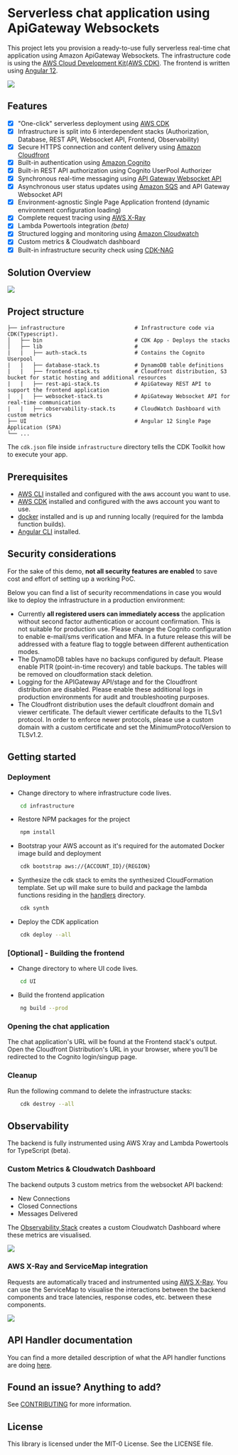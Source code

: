 # Serverless chat application using ApiGateway Websockets
This project lets you provision a ready-to-use fully serverless real-time chat application using Amazon ApiGateway Websockets. The infrastructure code is using the [AWS Cloud Development Kit(AWS CDK)](https://aws.amazon.com/cdk/). The frontend is written using [Angular 12](https://angular.io/).

![](assets/chat_UI.png)

## Features

- [x] "One-click" serverless deployment using [AWS CDK](https://aws.amazon.com/cdk/)
- [x] Infrastructure is split into 6 interdependent stacks (Authorization, Database, REST API, Websocket API, Frontend, Observability)
- [x] Secure HTTPS connection and content delivery using [Amazon Cloudfront](https://aws.amazon.com/cloudfront/)
- [x] Built-in authentication using [Amazon Cognito](https://aws.amazon.com/cognito/)
- [x] Built-in REST API authorization using Cognito UserPool Authorizer
- [x] Synchronous real-time messaging using [API Gateway Websocket API](https://docs.aws.amazon.com/apigateway/latest/developerguide/apigateway-websocket-api.html)
- [x] Asynchronous user status updates using [Amazon SQS](https://aws.amazon.com/sqs/) and API Gateway Websocket API
- [x] Environment-agnostic Single Page Application frontend (dynamic environment configuration loading)
- [x] Complete request tracing using [AWS X-Ray](https://aws.amazon.com/xray/)
- [x] Lambda Powertools integration *(beta)*
- [x] Structured logging and monitoring using [Amazon Cloudwatch](https://aws.amazon.com/cloudwatch/)
- [x] Custom metrics & Cloudwatch dashboard
- [x] Built-in infrastructure security check using [CDK-NAG](https://github.com/cdklabs/cdk-nag)

## Solution Overview
![](assets/websocket_chat.png)

## Project structure
    
    ├── infrastructure                      # Infrastructure code via CDK(Typescript).
    │   ├── bin                             # CDK App - Deploys the stacks  
    │   ├── lib                             #
    |   |   ├── auth-stack.ts               # Contains the Cognito Userpool
    |   |   ├── database-stack.ts           # DynamoDB table definitions
    |   |   ├── frontend-stack.ts           # Cloudfront distribution, S3 bucket for static hosting and additional resources
    |   |   ├── rest-api-stack.ts           # ApiGateway REST API to support the frontend application
    |   |   ├── websocket-stack.ts          # ApiGateway Websocket API for real-time communication
    |   |   ├── observability-stack.ts      # CloudWatch Dashboard with custom metrics
    ├── UI                                  # Angular 12 Single Page Application (SPA)
    └── ...

The `cdk.json` file inside `infrastructure` directory tells the CDK Toolkit how to execute your app.

## Prerequisites

- [AWS CLI](https://aws.amazon.com/cli/) installed and configured with the aws account you want to use.
- [AWS CDK](https://docs.aws.amazon.com/cdk/latest/guide/getting_started.html) installed and configured with the aws account you want to use.
- [docker](https://docs.docker.com/get-docker/) installed and is up and running locally (required for the lambda function builds).
- [Angular CLI](https://angular.io/cli) installed.

## Security considerations
For the sake of this demo, **not all security features are enabled** to save cost and effort of setting up a working PoC. 

Below you can find a list of security recommendations in case you would like to deploy the infrastructure in a production environment:
- Currently **all registered users can immediately access** the application without second factor authentication or account confirmation. This is not suitable for production use. Please change the Cognito configuration to enable e-mail/sms verification and MFA. In a future release this will be addressed with a feature flag to toggle between different authentication modes.
- The DynamoDB tables have no backups configured by default. Please enable PITR (point-in-time recovery) and table backups. The tables will be removed on cloudformation stack deletion.
- Logging for the APIGateway API/stage and for the Cloudfront distribution are disabled. Please enable these additional logs in production environments for audit and troubleshooting purposes.
- The Cloudfront distribution uses the default cloudfront domain and viewer certificate. The default viewer certificate defaults to the TLSv1 protocol. In order to enforce newer protocols, please use a custom domain with a custom certificate and set the MinimumProtocolVersion to TLSv1.2.

## Getting started
### Deployment

- Change directory to where infrastructure code lives.
```bash
    cd infrastructure
```

- Restore NPM packages for the project
```bash
    npm install
```

- Bootstrap your AWS account as it's required for the automated Docker image build and deployment
```bash
    cdk bootstrap aws://{ACCOUNT_ID}/{REGION}
```

- Synthesize the cdk stack to emits the synthesized CloudFormation template. Set up will make sure to build and package 
  the lambda functions residing in the [handlers](/infrastructure/resources/handlers) directory.
```bash
    cdk synth
```

- Deploy the CDK application
```bash
    cdk deploy --all
```

### [Optional] - Building the frontend
- Change directory to where UI code lives.
```bash
    cd UI
```
- Build the frontend application
```bash
    ng build --prod
```

### Opening the chat application
The chat application's URL will be found at the Frontend stack's output. Open the Cloudfront Distribution's URL in your browser, where you'll be redirected to the Cognito login/singup page. 

### Cleanup
Run the following command to delete the infrastructure stacks:
```bash
    cdk destroy --all
```

## Observability
The backend is fully instrumented using AWS Xray and Lambda Powertools for TypeScript (beta).

### Custom Metrics & Cloudwatch Dashboard
The backend outputs 3 custom metrics from the websocket API backend:
* New Connections
* Closed Connections
* Messages Delivered

The [Observability Stack](/infrastructure/lib/observability-stack.ts) creates a custom Cloudwatch Dashboard where these metrics are visualised.

![](assets/dashboard.png)

### AWS X-Ray and ServiceMap integration
Requests are automatically traced and instrumented using [AWS X-Ray](https://aws.amazon.com/xray/). You can use the ServiceMap to visualise the interactions between the backend components and trace latencies, response codes, etc. between these components.

![](assets/service_map.png)


## API Handler documentation
You can find a more detailed description of what the API handler functions are doing [here](/infrastructure/resources/handlers/README.md).

## Found an issue? Anything to add?
See [CONTRIBUTING](CONTRIBUTING.md#security-issue-notifications) for more information.

## License

This library is licensed under the MIT-0 License. See the LICENSE file.
